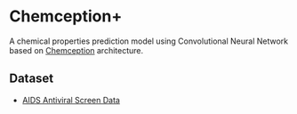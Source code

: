 # Chemception+
A chemical properties prediction model using Convolutional Neural Network based on [Chemception](https://arxiv.org/ftp/arxiv/papers/1706/1706.06689.pdf) architecture.

## Dataset

- [AIDS Antiviral Screen Data](https://wiki.nci.nih.gov/display/NCIDTPdata/AIDS+Antiviral+Screen+Data)

